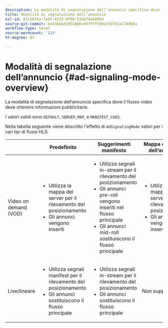 ```yaml
---
description: La modalità di segnalazione dell’annuncio specifica dove il flusso video deve ottenere informazioni pubblicitarie.
title: Modalità di segnalazione dell’annuncio
exl-id: 87c56f8a-7a07-4232-9f90-53ab74a609b4
source-git-commit: be43bbbd1051886c8979ff590a3197b2a7249b6a
workflow-type: tm+mt
source-wordcount: '123'
ht-degree: 0%

---
```


# Modalità di segnalazione dell’annuncio {#ad-signaling-mode-overview}

La modalità di segnalazione dell’annuncio specifica dove il flusso video deve ottenere informazioni pubblicitarie.

I valori validi sono `DEFAULT`, `SERVER_MAP`, e `MANIFEST_CUES`.

Nella tabella seguente viene descritto l&#39;effetto di `AdSignalingMode` valori per i vari tipi di flussi HLS:

<table frame="all" colsep="1" rowsep="1" id="table_AdSignalingMode"> 
 <thead> 
  <tr rowsep="1"> 
   <th colname="1" class="entry"> </th> 
   <th colname="2" class="entry"> Predefinito </th> 
   <th colname="3" class="entry"> Suggerimenti manifesto </th> 
   <th colname="4" class="entry"> Mappa del server dell’annuncio </th> 
  </tr> 
 </thead>
 <tbody> 
  <tr rowsep="1"> 
   <td colname="1"> Video on demand (VOD) </td> 
   <td colname="2"> 
    <ul id="ul_E79DA79107364D0D8B46A1859CA75B5C"> 
     <li id="li_B259ED87743F463095071F58DC840E39"> Utilizza la mappa del server per il rilevamento del posizionamento </li> 
     <li id="li_8957E4151466467BA6C954E5010E34EA"> Gli annunci vengono inseriti </li> 
    </ul> </td> 
   <td colname="3"> 
    <ul id="ul_D462C76717D94DE09915BDF6E9B3FB68"> 
     <li id="li_FB46108F4AD9457D99D2618ABEF7DBD1"> Utilizza segnali in-stream per il rilevamento del posizionamento </li> 
     <li id="li_C3F7FBB98F524CEF97D17318C292E9EA"> Gli annunci pre-roll vengono inseriti nel flusso principale </li> 
     <li id="li_A56E1545F84840DFA6D065DA60E98C31"> Gli annunci mid-roll sostituiscono il flusso principale </li> 
    </ul> </td> 
   <td colname="4"> 
    <ul id="ul_F10192B1B6F745CBB0D4C1A6D52A57B4"> 
     <li id="li_2ADACF71FA5F4A08A00A3399F5593420"> Utilizza la mappa del server per il rilevamento del posizionamento </li> 
     <li id="li_1201085B9C554A4BBD471E7EB2E363AC"> Gli annunci vengono inseriti </li> 
    </ul> </td> 
  </tr> 
  <tr rowsep="0"> 
   <td colname="1"> Live/lineare </td> 
   <td colname="2"> 
    <ul id="ul_82AAC9EE056F49E999F809536A96C2F8"> 
     <li id="li_73BAD2BAA95F4592808B77F8DA436237"> Utilizza segnali manifest per il rilevamento del posizionamento </li> 
     <li id="li_A97B6F61078D4149A984B2412021E103"> Gli annunci sostituiscono il flusso principale </li> 
    </ul> </td> 
   <td colname="3"> 
    <ul id="ul_CAED2D4F46334D76AE025482881BF843"> 
     <li id="li_A8023845A037482DBFDEF7EF247FECFD"> Utilizza segnali in-stream per il rilevamento del posizionamento </li> 
     <li id="li_62A3CDAD249344EB89043B2AE0F4D7FF"> Gli annunci sostituiscono il flusso principale </li> 
    </ul> </td> 
   <td colname="4"> Non supportato </td> 
  </tr> 
 </tbody> 
</table>
